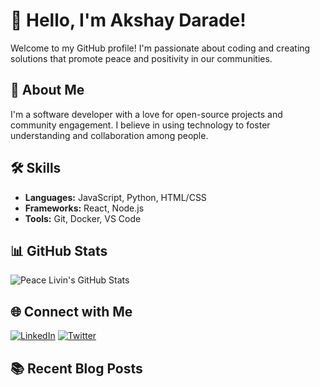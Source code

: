 # 👋 Hello, I'm Akshay Darade!

Welcome to my GitHub profile! I'm passionate about coding and creating solutions that promote peace and positivity in our communities.

## 🌱 About Me
I'm a software developer with a love for open-source projects and community engagement. I believe in using technology to foster understanding and collaboration among people.

## 🛠️ Skills
- **Languages:** JavaScript, Python, HTML/CSS
- **Frameworks:** React, Node.js
- **Tools:** Git, Docker, VS Code

## 📊 GitHub Stats
![Peace Livin's GitHub Stats](https://github-readme-stats.vercel.app/api?username=PeaceLivin&show_icons=true&theme=radical)

## 🌐 Connect with Me
[![LinkedIn](https://img.shields.io/badge/LinkedIn-0077B5?style=flat-square&logo=linkedin&logoColor=white)](https://www.linkedin.com/in/yourprofile)
[![Twitter](https://img.shields.io/badge/Twitter-1DA1F2?style=flat-square&logo=twitter&logoColor=white)](https://twitter.com/yourprofile)

## 📚 Recent Blog Posts
